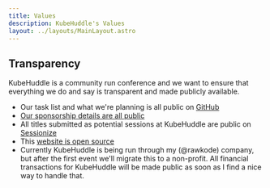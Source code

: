 ```yaml
---
title: Values
description: KubeHuddle's Values
layout: ../layouts/MainLayout.astro
---
```


## Transparency

KubeHuddle is a community run conference and we want to ensure that everything we do and say is transparent and made publicly available.

- Our task list and what we're planning is all public on [GitHub](https://github.com/orgs/KubeHuddle/projects/1)
- [Our sponsorship details are all public](/2022/sponsorship)
- All titles submitted as potential sessions at KubeHuddle are public on [Sessionize](https://sessionize.com/KubeHuddle)
- This [website is open source](https://github.com/KubeHuddle/KubeHuddle)
- Currently KubeHuddle is being run through my (@rawkode) company, but after the first event we'll migrate this to a non-profit. All financial transactions for KubeHuddle will be made public as soon as I find a nice way to handle that.
